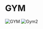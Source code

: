 # GYM
![GYM](https://user-images.githubusercontent.com/46126246/150647818-81bc3498-f140-4139-83fb-0a66fe9da412.PNG)
![Gym2](https://user-images.githubusercontent.com/46126246/150647820-7347dbd4-b765-4d6f-9d2e-7e7c1a60950b.PNG)
